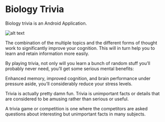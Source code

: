 # Biology Trivia
Biology trivia is an Android Application.

![alt text](https://github.com/samuelowino/biology-trivia/blob/master/app/src/main/res/drawable/puzzle_2.png)


The combination of the multiple topics and the different forms of thought work to significantly improve your cognition.
This will in turn help you to learn and retain information more easily.

By playing trivia, not only will you learn a bunch of random stuff you’ll probably never need, you’ll get some serious mental benefits:

Enhanced memory, improved cognition, and brain performance under pressure aside, you’ll considerably reduce your stress levels.

Trivia is actually pretty damn fun.
Trivia is unimportant facts or details that are considered to be amusing rather than serious or useful.

A trivia game or competition is one where the competitors are asked questions about interesting but unimportant facts in many subjects.


